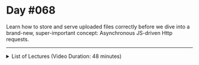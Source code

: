 # Day #068
Learn how to store and serve uploaded files correctly before we dive into a brand-new, super-important concept: Asynchronous JS-driven Http requests.

---

<details>
    <summary>List of Lectures (Video Duration: 48 minutes)</summary>
    <ul>
        <li>Storing File Data In A Database (And What NOT To Store)</li>
        <li>Serving Uploaded Files To Website Visitors</li>
        <li>Adding An Image Preview Feature</li>
        <li>Module Summary</li>
        <li>Quiz 20 - Learning Check: File Uploads</li>
        <hr>
        <li>Module Introduction</li>
        <li>What Is Ajax? And Why Would We Need It?</li>
        <li>What is "Ajax"?</li>
    </ul>
</details>